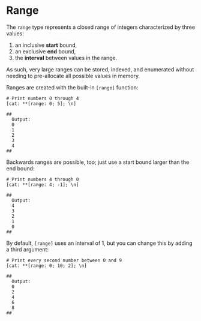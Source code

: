 # Range

The `range` type represents a closed range of integers characterized by three values:

1. an inclusive **start** bound,
2. an exclusive **end** bound,
3. the **interval** between values in the range.

As such, very large ranges can be stored, indexed, and enumerated without needing to pre-allocate all possible values in memory.

Ranges are created with the built-in `[range]` function:

```rant
# Print numbers 0 through 4
[cat: **[range: 0; 5]; \n]

##
  Output:
  0
  1
  2
  3
  4
##
```

Backwards ranges are possible, too; just use a start bound larger than the end bound:

```rant
# Print numbers 4 through 0
[cat: **[range: 4; -1]; \n]

##
  Output:
  4
  3
  2
  1
  0
##
```

By default, `[range]` uses an interval of 1, but you can change this by adding a third argument:

```rant
# Print every second number between 0 and 9
[cat: **[range: 0; 10; 2]; \n]

##
  Output:
  0
  2
  4
  6
  8
##
```